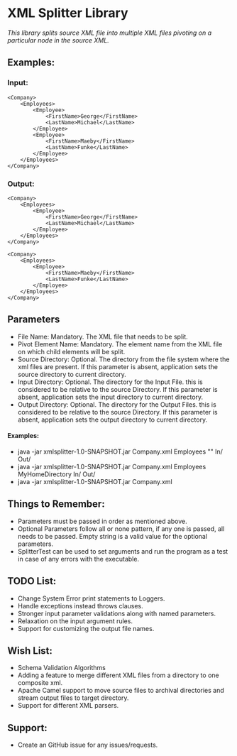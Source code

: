 # XML Splitter Library

_This library splits source XML file into multiple XML files pivoting on a particular node in the source XML._

## Examples:

### Input:
```
<Company>
	<Employees>
		<Employee>
			<FirstName>George</FirstName>
			<LastName>Michael</LastName>
		</Employee>
		<Employee>
			<FirstName>Maeby</FirstName>
			<LastName>Funke</LastName>
		</Employee>
	</Employees>
</Company>
```

### Output:
```
<Company>
	<Employees>
		<Employee>
			<FirstName>George</FirstName>
			<LastName>Michael</LastName>
		</Employee>
	</Employees>
</Company>
```

```
<Company>
	<Employees>
		<Employee>
			<FirstName>Maeby</FirstName>
            <LastName>Funke</LastName>
		</Employee>
	</Employees>
</Company>
```

## Parameters

* File Name: Mandatory. The XML file that needs to be split.
* Pivot Element Name: Mandatory. The element name from the XML file on which child elements will be split.
* Source Directory: Optional. The directory from the file system where the xml files are present. 
                    If this parameter is absent, application sets the source directory to current directory.
* Input Directory:  Optional. The directory for the Input File. this is considered to be relative to the source Directory.
                    If this parameter is absent, application sets the input directory to current directory.
* Output Directory: Optional. The directory for the Output Files. this is considered to be relative to the source Directory.
                    If this parameter is absent, application sets the output directory to current directory.

#### Examples:

* java -jar xmlsplitter-1.0-SNAPSHOT.jar Company.xml Employees "" In/ Out/
* java -jar xmlsplitter-1.0-SNAPSHOT.jar Company.xml Employees MyHomeDirectory In/ Out/
* java -jar xmlsplitter-1.0-SNAPSHOT.jar Company.xml


## Things to Remember:

* Parameters must be passed in order as mentioned above.
* Optional Parameters follow all or none pattern, if any one is passed, all needs to be passed. Empty string is a valid value for the optional parameters.
* SplitterTest can be used to set arguments and run the program as a test in case of any errors with the executable.

## TODO List:

* Change System Error print statements to Loggers.
* Handle exceptions instead throws clauses.
* Stronger input parameter validations along with named parameters.
* Relaxation on the input argument rules.
* Support for customizing the output file names.

## Wish List:

* Schema Validation Algorithms
* Adding a feature to merge different XML files from a directory to one composite xml.
* Apache Camel support to move source files to archival directories and stream output files to target directory.
* Support for different XML parsers.

## Support:

* Create an GitHub issue for any issues/requests.